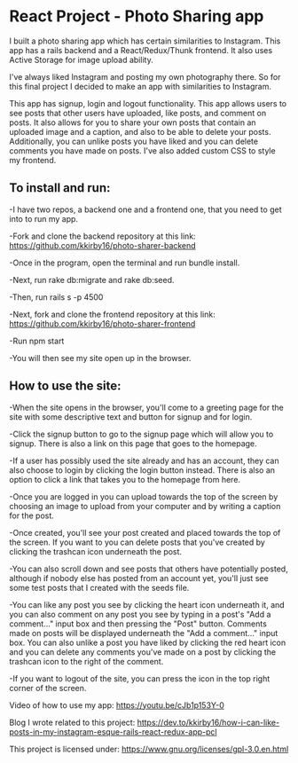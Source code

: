 # React Project - Photo Sharing app

I built a photo sharing app which has certain similarities to Instagram. This app has a rails backend and a React/Redux/Thunk frontend. It also uses Active Storage for image upload ability.

I've always liked Instagram and posting my own photography there. So for this final project I decided to make an app with similarities to Instagram.

This app has signup, login and logout functionality. This app allows users to see posts that other users have uploaded, like posts, and comment on posts. It also allows for you to share your own posts that contain an uploaded image and a caption, and also to be able to delete your posts. Additionally, you can unlike posts you have liked and you can delete comments you have made on posts. I've also added custom CSS to style my frontend.

## To install and run:

-I have two repos, a backend one and a frontend one, that you need to get into to run my app.

-Fork and clone the backend repository at this link: https://github.com/kkirby16/photo-sharer-backend

-Once in the program, open the terminal and run bundle install.

-Next, run rake db:migrate and rake db:seed.

-Then, run rails s -p 4500

-Next, fork and clone the frontend repository at this link: https://github.com/kkirby16/photo-sharer-frontend

-Run npm start

-You will then see my site open up in the browser.

## How to use the site:

-When the site opens in the browser, you'll come to a greeting page for the site with some descriptive text and button for signup and for login.

-Click the signup button to go to the signup page which will allow you to signup. There is also a link on this page that goes to the homepage.

-If a user has possibly used the site already and has an account, they can also choose to login by clicking the login button instead. There is also an option to click a link that takes you to the homepage from here.

-Once you are logged in you can upload towards the top of the screen by choosing an image to upload from your computer and by writing a caption for the post.

-Once created, you'll see your post created and placed towards the top of the screen. If you want to you can delete posts that you've created by clicking the trashcan icon underneath the post.

-You can also scroll down and see posts that others have potentially posted, although if nobody else has posted from an account yet, you'll just see some test posts that I created with the seeds file.

-You can like any post you see by clicking the heart icon underneath it, and you can also comment on any post you see by typing in a post's "Add a comment..." input box and then pressing the "Post" button. Comments made on posts will be displayed underneath the "Add a comment..." input box. You can also unlike a post you have liked by clicking the red heart icon and you can delete any comments you've made on a post by clicking the trashcan icon to the right of the comment.

-If you want to logout of the site, you can press the icon in the top right corner of the screen.

Video of how to use my app: https://youtu.be/cJb1p153Y-0

Blog I wrote related to this project: https://dev.to/kkirby16/how-i-can-like-posts-in-my-instagram-esque-rails-react-redux-app-pcl

This project is licensed under: https://www.gnu.org/licenses/gpl-3.0.en.html
